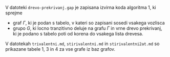 V datoteki `drevo-prekrivanj.gap` je zapisana izvirna koda algoritma 1, ki sprejme

- graf $\Gamma$, ki je podan s tabelo, v kateri so zapisani sosedi vsakega vozlisca
- grupo $G$, ki locno tranzitivno deluje na grafu $\Gamma$
  in vrne drevo prekrivanj, ki je podano s tabelo poti od korena do vsakega lista drevesa.

V datotekah `trivalentni.md`, `stirivalentni.md` in `stirivalentni2at.md` so prikazane tabele 1, 3 in 4 za vse grafe iz baz grafov.

